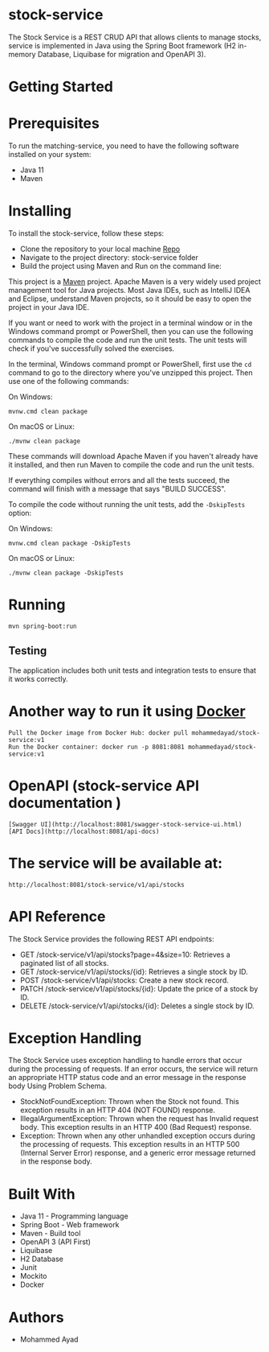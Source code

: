 # stock-service
The Stock Service is a REST CRUD API that allows clients to manage stocks, service is implemented in Java using the Spring Boot framework (H2 in-memory Database, Liquibase for migration and OpenAPI 3).

# Getting Started
# Prerequisites
To run the matching-service, you need to have the following software installed on your system:

* Java 11
* Maven

# Installing
To install the stock-service, follow these steps:
* Clone the repository to your local machine [Repo](https://github.com/mohammedayad/tech-demos.git)
* Navigate to the project directory: stock-service folder
* Build the project using Maven and Run on the command line:

This project is a [Maven](https://maven.apache.org/) project. Apache Maven is a very widely used project management tool for Java projects. Most Java IDEs, such as IntelliJ
IDEA and Eclipse, understand Maven projects, so it should be easy to open the project in your Java IDE.

If you want or need to work with the project in a terminal window or in the Windows command prompt or PowerShell, then you can use the following commands to compile the code and
run the unit tests. The unit tests will check if you've successfully solved the exercises.

In the terminal, Windows command prompt or PowerShell, first use the `cd` command to go to the directory where you've unzipped this project. Then use one of the following commands:

On Windows:

    mvnw.cmd clean package

On macOS or Linux:

    ./mvnw clean package

These commands will download Apache Maven if you haven't already have it installed, and then run Maven to compile the code and run the unit tests.

If everything compiles without errors and all the tests succeed, the command will finish with a message that says "BUILD SUCCESS".

To compile the code without running the unit tests, add the `-DskipTests` option:

On Windows:

    mvnw.cmd clean package -DskipTests

On macOS or Linux:

    ./mvnw clean package -DskipTests
    
# Running
    mvn spring-boot:run
    
## Testing

The application includes both unit tests and integration tests to ensure that it works correctly.
    
# Another way to run it using [Docker](https://hub.docker.com/repository/docker/mohammedayad/matching-service/general)
    Pull the Docker image from Docker Hub: docker pull mohammedayad/stock-service:v1
    Run the Docker container: docker run -p 8081:8081 mohammedayad/stock-service:v1

# OpenAPI (stock-service API documentation ) 
    [Swagger UI](http://localhost:8081/swagger-stock-service-ui.html)
    [API Docs](http://localhost:8081/api-docs)

# The service will be available at:
    http://localhost:8081/stock-service/v1/api/stocks
    
# API Reference
The Stock Service provides the following REST API endpoints:
* GET /stock-service/v1/api/stocks?page=4&size=10: Retrieves a paginated list of all stocks.
* GET /stock-service/v1/api/stocks/{id}: Retrieves a single stock by ID.
* POST /stock-service/v1/api/stocks: Create a new stock record.
* PATCH /stock-service/v1/api/stocks/{id}: Update the price of a stock by ID.
* DELETE /stock-service/v1/api/stocks/{id}: Deletes a single stock by ID.

# Exception Handling
The Stock Service uses exception handling to handle errors that occur during the processing of requests. If an error occurs, the service will return an appropriate HTTP status code and an error message in the response body Using Problem Schema.
* StockNotFoundException: Thrown when the Stock not found. This exception results in an HTTP 404 (NOT FOUND) response.
* IllegalArgumentException: Thrown when the request has Invalid request body. This exception results in an HTTP 400 (Bad Request) response.
* Exception: Thrown when any other unhandled exception occurs during the processing of requests. This exception results in an HTTP 500 (Internal Server Error) response, and a generic error message returned in the response body.


# Built With
* Java 11 - Programming language
* Spring Boot - Web framework
* Maven - Build tool
* OpenAPI 3 (API First)
* Liquibase
* H2 Database
* Junit
* Mockito
* Docker


# Authors
* Mohammed Ayad

